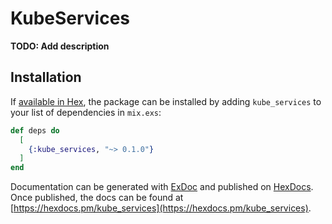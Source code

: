 # KubeServices

**TODO: Add description**

## Installation

If [available in Hex](https://hex.pm/docs/publish), the package can be installed
by adding `kube_services` to your list of dependencies in `mix.exs`:

```elixir
def deps do
  [
    {:kube_services, "~> 0.1.0"}
  ]
end
```

Documentation can be generated with
[ExDoc](https://github.com/elixir-lang/ex_doc) and published on
[HexDocs](https://hexdocs.pm). Once published, the docs can be found at
[https://hexdocs.pm/kube_services](https://hexdocs.pm/kube_services).
